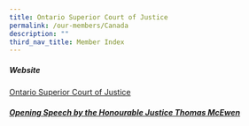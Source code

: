 ```yaml
---
title: Ontario Superior Court of Justice
permalink: /our-members/Canada
description: ""
third_nav_title: Member Index
---
```


##### Website
[Ontario Superior Court of Justice](https://www.ontariocourts.ca/scj/ )


##### [Opening Speech by the Honourable Justice Thomas McEwen]()